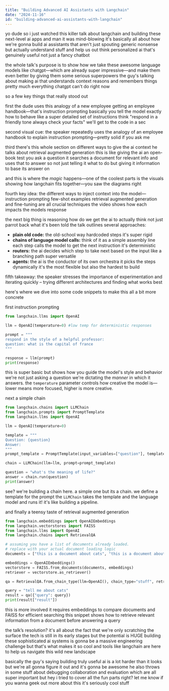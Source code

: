 ```yaml
---
title: "Building Advanced AI Assistants with Langchain"
date: "2024-11-16"
id: "building-advanced-ai-assistants-with-langchain"
---
```


yo dude so i just watched this killer talk about langchain and building these next-level ai apps and man it was mind-blowing  it's basically all about how we're gonna build ai assistants that aren't just spouting generic nonsense but actually understand stuff and help us out  think personalized ai that's genuinely useful not just a fancy chatbot

the whole talk's purpose is to show how we take these awesome language models like chatgpt—which are already super impressive—and make them even better by giving them some serious superpowers  the guy's talking about making ai that understands context reasons and remembers things  pretty much everything chatgpt can't do right now

 so a few key things that really stood out

first the dude uses this analogy of a new employee getting an employee handbook—that's instruction prompting  basically you tell the model exactly how to behave like a super detailed set of instructions  think  "respond in a friendly tone always check your facts"  we'll get to the code in a sec


second visual cue: the speaker repeatedly uses the analogy of an employee handbook to explain instruction prompting—pretty solid if you ask me


third there's this whole section on different ways to give the ai context he talks about retrieval augmented generation  this is like giving the ai an open-book test  you ask a question it searches a document for relevant info and uses that to answer  so not just telling it what to do but giving it information to base its answer on


and this is where the *magic* happens—one of the coolest parts is the visuals showing how langchain fits together—you saw the diagrams right


fourth key idea:  the different ways to inject context into the model—instruction prompting few-shot examples retrieval augmented generation and fine-tuning are all crucial techniques  the video shows how each impacts the models response



the next big thing is reasoning how do we get the ai to actually think not just parrot back what it's been told  the talk outlines several approaches:


*   **plain old code:**  the old-school way  hardcoded steps it's super rigid
*   **chains of language model calls:**  think of it as a simple assembly line each step calls the model to get the next instruction  it's deterministic
*   **routers:** the ai decides which step to take next based on the input  like a branching path super versatile
*   **agents:**  the ai is the conductor of its own orchestra it picks the steps dynamically it's the most flexible but also the hardest to build

fifth takeaway:  the speaker stresses the importance of experimentation and iterating quickly – trying different architectures and finding what works best


here's where we dive into some code snippets to make this all a bit more concrete

first instruction prompting

```python
from langchain.llms import OpenAI

llm = OpenAI(temperature=0) #low temp for deterministic responses

prompt = """
respond in the style of a helpful professor:
question: what is the capital of france
"""

response = llm(prompt)
print(response)
```

this is super basic but shows how you guide the model's style and behavior  we're not just asking a question we're dictating the *manner* in which it answers.  the `temperature` parameter controls how creative the model is—lower means more focused, higher is more creative.


next  a simple chain

```python
from langchain.chains import LLMChain
from langchain.prompts import PromptTemplate
from langchain.llms import OpenAI

llm = OpenAI(temperature=0)

template = """
Question: {question}
Answer:
"""
prompt_template = PromptTemplate(input_variables=["question"], template=template)

chain = LLMChain(llm=llm, prompt=prompt_template)

question = "what's the meaning of life?"
answer = chain.run(question)
print(answer)
```

see?  we're building a chain here. a simple one but its a chain. we define a template for the prompt  the `LLMChain` takes the template and the language model  and runs it!  it's like building a pipeline.

and finally a teensy taste of retrieval augmented generation

```python
from langchain.embeddings import OpenAIEmbeddings
from langchain.vectorstores import FAISS
from langchain.llms import OpenAI
from langchain.chains import RetrievalQA

# assuming you have a list of documents already loaded.
# replace with your actual document loading logic
documents = ["this is a document about cats", "this is a document about dogs"]

embeddings = OpenAIEmbeddings()
vectorstore = FAISS.from_documents(documents, embeddings)
retriever = vectorstore.as_retriever()

qa = RetrievalQA.from_chain_type(llm=OpenAI(), chain_type="stuff", retriever=retriever)

query = "tell me about cats"
result = qa({"query": query})
print(result["result"])
```

this is more involved it requires embeddings to compare documents and FAISS for efficient searching  this snippet shows how to retrieve relevant information from a document before answering a query


the talk’s resolution? it's all about the fact that we're only scratching the surface  the tech is still in its early stages but the potential is HUGE  building these sophisticated ai systems is gonna be a massive engineering challenge but that's what makes it so cool  and tools like langchain are here to help us navigate this wild new landscape


basically the guy's saying building truly useful ai is a lot harder than it looks but we're all gonna figure it out and it's gonna be awesome  he also throws in some stuff about debugging collaboration and evaluation which are all super important but hey i tried to cover all the fun parts  right?  let me know if you wanna geek out more about this  it's seriously cool stuff
